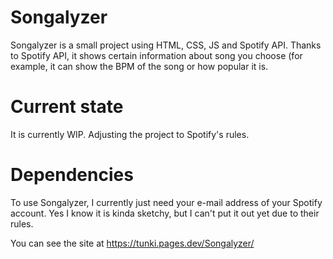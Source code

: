 # Songalyzer
Songalyzer is a small project using HTML, CSS, JS and Spotify API. Thanks to Spotify API, it shows certain information about song you choose (for example, it can show the BPM of the song or how popular it is.

# Current state
It is currently WIP. Adjusting the project to Spotify's rules.

# Dependencies
To use Songalyzer, I currently just need your e-mail address of your Spotify account. Yes I know it is kinda sketchy, but I can't put it out yet due to their rules.

You can see the site at https://tunki.pages.dev/Songalyzer/
